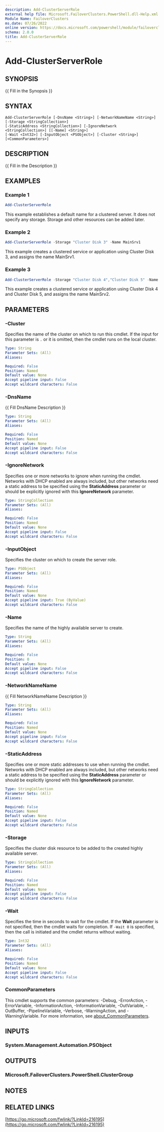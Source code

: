 ```yaml
---
description: Add-ClusterServerRole
external help file: Microsoft.FailoverClusters.PowerShell.dll-Help.xml
Module Name: FailoverClusters
ms.date: 07/26/2022
online version: https://docs.microsoft.com/powershell/module/failoverclusters/add-clusterserverrole?view=windowsserver2022-ps&wt.mc_id=ps-gethelp
schema: 2.0.0
title: Add-ClusterServerRole
---
```


# Add-ClusterServerRole

## SYNOPSIS
{{ Fill in the Synopsis }}

## SYNTAX

```
Add-ClusterServerRole [-DnsName <String>] [-NetworkNameName <String>] [-Storage <StringCollection>]
[-StaticAddress <StringCollection>] [-IgnoreNetwork <StringCollection>] [[-Name] <String>]
[-Wait <Int32>] [-InputObject <PSObject>] [-Cluster <String>] [<CommonParameters>]
```

## DESCRIPTION
{{ Fill in the Description }}

## EXAMPLES

### Example 1
```powershell
Add-ClusterServerRole
```

This example establishes a default name for a clustered server.
It does not specify any storage.
Storage and other resources can be added later.

### Example 2
```powershell
Add-ClusterServerRole -Storage "Cluster Disk 3" -Name MainSrv1
```

This example creates a clustered service or application using Cluster Disk 3, and assigns the name
MainSrv1.

### Example 3
```powershell
Add-ClusterServerRole -Storage "Cluster Disk 4","Cluster Disk 5" -Name MainSrv2
```

This example creates a clustered service or application using Cluster Disk 4 and Cluster Disk 5, and
assigns the name MainSrv2.

## PARAMETERS

### -Cluster
Specifies the name of the cluster on which to run this cmdlet.
If the input for this parameter is `.` or it is omitted, then the cmdlet runs on the local cluster.

```yaml
Type: String
Parameter Sets: (All)
Aliases:

Required: False
Position: Named
Default value: None
Accept pipeline input: False
Accept wildcard characters: False
```

### -DnsName
{{ Fill DnsName Description }}

```yaml
Type: String
Parameter Sets: (All)
Aliases:

Required: False
Position: Named
Default value: None
Accept pipeline input: False
Accept wildcard characters: False
```

### -IgnoreNetwork
Specifies one or more networks to ignore when running the cmdlet. Networks with DHCP enabled are
always included, but other networks need a static address to be specified using the
**StaticAddress** parameter or should be explicitly ignored with this **IgnoreNetwork** parameter.

```yaml
Type: StringCollection
Parameter Sets: (All)
Aliases:

Required: False
Position: Named
Default value: None
Accept pipeline input: False
Accept wildcard characters: False
```

### -InputObject
Specifies the cluster on which to create the server role.

```yaml
Type: PSObject
Parameter Sets: (All)
Aliases:

Required: False
Position: Named
Default value: None
Accept pipeline input: True (ByValue)
Accept wildcard characters: False
```

### -Name
Specifies the name of the highly available server to create.

```yaml
Type: String
Parameter Sets: (All)
Aliases:

Required: False
Position: 0
Default value: None
Accept pipeline input: False
Accept wildcard characters: False
```

### -NetworkNameName
{{ Fill NetworkNameName Description }}

```yaml
Type: String
Parameter Sets: (All)
Aliases:

Required: False
Position: Named
Default value: None
Accept pipeline input: False
Accept wildcard characters: False
```

### -StaticAddress
Specifies one or more static addresses to use when running the cmdlet. Networks with DHCP enabled
are always included, but other networks need a static address to be specified using the
**StaticAddress** parameter or should be explicitly ignored with this **IgnoreNetwork** parameter.

```yaml
Type: StringCollection
Parameter Sets: (All)
Aliases:

Required: False
Position: Named
Default value: None
Accept pipeline input: False
Accept wildcard characters: False
```

### -Storage
Specifies the cluster disk resource to be added to the created highly available server.

```yaml
Type: StringCollection
Parameter Sets: (All)
Aliases:

Required: False
Position: Named
Default value: None
Accept pipeline input: False
Accept wildcard characters: False
```

### -Wait
Specifies the time in seconds to wait for the cmdlet.
If the **Wait** parameter is not specified, then the cmdlet waits for completion.
If `-Wait 0` is specified, then the call is initiated and the cmdlet returns without waiting.

```yaml
Type: Int32
Parameter Sets: (All)
Aliases:

Required: False
Position: Named
Default value: None
Accept pipeline input: False
Accept wildcard characters: False
```

### CommonParameters
This cmdlet supports the common parameters: -Debug, -ErrorAction, -ErrorVariable,
-InformationAction, -InformationVariable, -OutVariable, -OutBuffer, -PipelineVariable, -Verbose,
-WarningAction, and -WarningVariable. For more information, see
[about_CommonParameters](http://go.microsoft.com/fwlink/?LinkID=113216).

## INPUTS

### System.Management.Automation.PSObject

## OUTPUTS

### Microsoft.FailoverClusters.PowerShell.ClusterGroup

## NOTES

## RELATED LINKS

[https://go.microsoft.com/fwlink/?LinkId=216195](https://go.microsoft.com/fwlink/?LinkId=216195)

